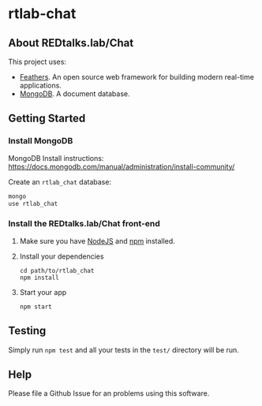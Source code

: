 # rtlab-chat

> 

## About REDtalks.lab/Chat

This project uses:
 * [Feathers](http://feathersjs.com). An open source web framework for building modern real-time applications.
 * [MongoDB](https://www.mongodb.com/). A document database.

## Getting Started

### Install MongoDB

MongoDB Install instructions: 
https://docs.mongodb.com/manual/administration/install-community/

Create an `rtlab_chat` database:

```sh
mongo
use rtlab_chat
```

### Install the REDtalks.lab/Chat front-end

1. Make sure you have [NodeJS](https://nodejs.org/) and [npm](https://www.npmjs.com/) installed.
2. Install your dependencies

    ```
    cd path/to/rtlab_chat
    npm install
    ```

3. Start your app

    ```
    npm start
    ```

## Testing

Simply run `npm test` and all your tests in the `test/` directory will be run.

## Help

Please file a Github Issue for an problems using this software.
